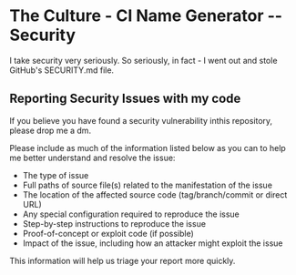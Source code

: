 # The Culture - CI Name Generator   --  Security

I take security very seriously. So seriously, in fact - I went out and stole GitHub's
SECURITY.md file.

## Reporting Security Issues with my code

If you believe you have found a security vulnerability inthis repository, please drop me a dm.

Please include as much of the information listed below as you can to help me better understand and resolve the issue:

* The type of issue
* Full paths of source file(s) related to the manifestation of the issue
* The location of the affected source code (tag/branch/commit or direct URL)
* Any special configuration required to reproduce the issue
* Step-by-step instructions to reproduce the issue
* Proof-of-concept or exploit code (if possible)
* Impact of the issue, including how an attacker might exploit the issue

This information will help us triage your report more quickly.
